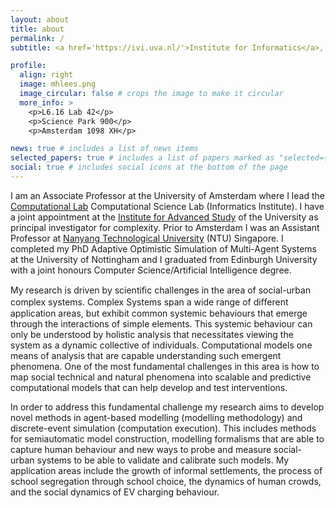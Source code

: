 ```yaml
---
layout: about
title: about
permalink: /
subtitle: <a href='https://ivi.uva.nl/'>Institute for Informatics</a>, <a href='https://ias.uva.nl/'>Institute for Advanced Study</a>  

profile:
  align: right
  image: mhlees.png
  image_circular: false # crops the image to make it circular
  more_info: >
    <p>L6.16 Lab 42</p>
    <p>Science Park 900</p>
    <p>Amsterdam 1098 XH</p>

news: true # includes a list of news items
selected_papers: true # includes a list of papers marked as "selected={true}"
social: true # includes social icons at the bottom of the page
---
```


I am an Associate Professor at the University of Amsterdam where I lead the [Computational Lab](https://uva.computationalscience.nl/)
Computational Science Lab (Informatics Institute). I have a joint appointment at the [Institute for Advanced Study](https://ias.uva.nl) of the University as principal investigator for complexity.  Prior to Amsterdam I was an Assistant Professor at [Nanyang Technological University](https://www.ntu.edu.sg/) (NTU) Singapore. I completed my PhD Adaptive Optimistic Simulation of Multi-Agent Systems at the University of Nottingham and I graduated from Edinburgh University with a joint honours Computer Science/Artificial Intelligence degree.

My research is driven by scientiﬁc challenges in the area of social-urban complex systems. Complex Systems span a wide range of diﬀerent application areas, but exhibit common systemic behaviours that emerge through the interactions of simple elements. This systemic behaviour can only be understood by holistic analysis that necessitates viewing the system as a dynamic collective of individuals. Computational models one means of analysis that are capable understanding such emergent phenomena. One of the most fundamental challenges in this area is how to map social technical and natural phenomena into scalable and predictive computational models that can help develop and test interventions.

In order to address this fundamental challenge my research aims to develop novel methods in agent-based modelling (modelling methodology) and discrete-event simulation (computation execution). This includes methods for semiautomatic model construction, modelling formalisms that are able to capture human behaviour and new ways to probe and measure social-urban systems to be able to validate and calibrate such models. My application areas include the growth of informal settlements, the process of school segregation through school choice, the dynamics of human crowds, and the social dynamics of EV charging behaviour.
